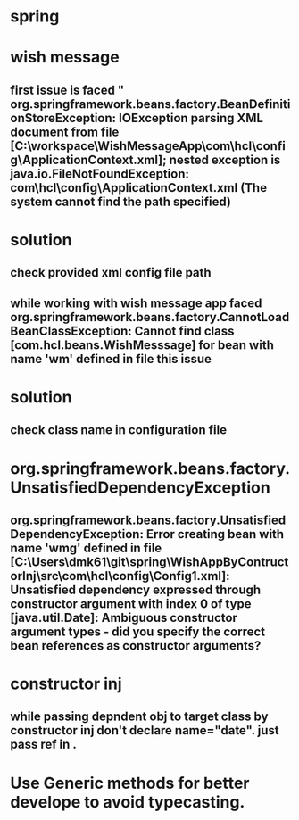 # spring
# wish message

## first issue is faced " org.springframework.beans.factory.BeanDefinitionStoreException: IOException parsing XML document from file [C:\workspace\WishMessageApp\com\hcl\config\ApplicationContext.xml]; nested exception is java.io.FileNotFoundException: com\hcl\config\ApplicationContext.xml (The system cannot find the path specified)

# solution
  ## check provided  xml config file path  

## while working with wish message app faced  org.springframework.beans.factory.CannotLoadBeanClassException: Cannot find class [com.hcl.beans.WishMesssage] for bean with name 'wm' defined in file this issue
# solution
  ## check class name in configuration file

# org.springframework.beans.factory.UnsatisfiedDependencyException
## org.springframework.beans.factory.UnsatisfiedDependencyException: Error creating bean with name 'wmg' defined in file [C:\Users\dmk61\git\spring\WishAppByContructorInj\src\com\hcl\config\Config1.xml]: Unsatisfied dependency expressed through constructor argument with index 0 of type [java.util.Date]: Ambiguous constructor argument types - did you specify the correct bean references as constructor arguments?
# constructor inj
 ## while passing depndent obj to target class by constructor inj don't declare name="date". just pass ref in <con>.
 
# Use Generic methods for better develope to avoid typecasting.
